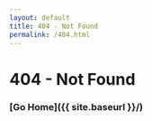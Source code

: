 ```yaml
---
layout: default
title: 404 - Not Found
permalink: /404.html
---
```


# 404 - Not Found

### [Go Home]({{ site.baseurl }}/)
